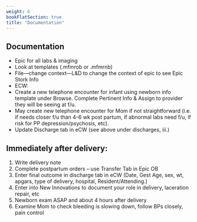 ```yaml
---
weight: 6
bookFlatSection: true
title: "Documentation"
---
```


## Documentation
- Epic for all labs & imaging
- Look at templates (.mfmrob or .mfmrnb)
- File—change context—L&D to change the context of epic to see Epic Stork Info
-	ECW:
  - Create a new telephone encounter for infant using newborn info template under Browse. Complete Pertinent Info & Assign to provider they will be seeing at f/u.
  - May create new telephone encounter for Mom if not straightforward (i.e. if needs closer f/u than 4-6 wk post partum, if abnormal labs need f/u, if risk for PP depression/psychosis, etc).
- Update Discharge tab in eCW (see above under discharges, iii.)

## Immediately after delivery:
1. Write delivery note
2. Complete postpartum orders – use Transfer Tab in Epic OB
3. Enter final outcome in discharge tab in eCW (Date, Gest Age, sex, wt, apgars, type of delivery, hospital, Resident/Attending.)
4. Enter into New Innovations to document your role in delivery, laceration repair, etc
5. Newborn exam ASAP and about 4 hours after delivery
6. Examine Mom to check bleeding is slowing down, follow BPs closely, pain control
